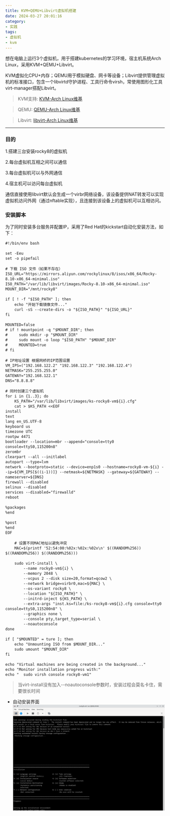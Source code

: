 ```yaml
---
title: KVM+QEMU+Libvirt虚拟机搭建
date: 2024-03-27 20:01:16
category:
- 实践
tags: 
- 虚拟机
- kvm
---
```

想在电脑上运行3个虚拟机，用于搭建kubernetes的学习环境，宿主机系统Arch
 Linux，采用KVM+QEMU+Libvirt。

KVM虚拟化CPU+内存；QEMU用于模拟硬盘、网卡等设备；Libvirt提供管理虚拟机的标准接口，包含一个libvirtd守护进程、工具行命令virsh，常使用图形化工具virt-manager搭配Libvirt。

> KVM支持: [KVM-Arch Linux维基](https://wiki.archlinuxcn.org/wiki/KVM)

> QEMU: [QEMU-Arch Linux维基](https://wiki.archlinuxcn.org/wiki/QEMU)

> Libvirt: [libvirt-Arch Linux维基](https://wiki.archlinuxcn.org/wiki/Libvirt)

-- ------------------------
### 目的
1.搭建三台安装rocky8的虚拟机

2.每台虚拟机互相之间可以通信

3.每台虚拟机可以与外网通信

4.宿主机可以访问每台虚拟机


通信直接使用libvirt默认会生成一个virbr网络设备，该设备提供NAT转发可以实现虚拟机访问外网（通过nftable实现），且连接到该设备上的虚拟机可以互相访问。


### 安装脚本
为了同时安装多台服务并配置IP，采用了Red Hat的kickstart自动化安装方法，如下：
```shell
#!/bin/env bash

set -Eeu
set -o pipefail

# 下载 ISO 文件（如果不存在）
ISO_URL="https://mirrors.aliyun.com/rockylinux/8/isos/x86_64/Rocky-8.10-x86_64-minimal.iso"
ISO_PATH="/var/lib/libvirt/images/Rocky-8.10-x86_64-minimal.iso"
MOUNT_DIR="/mnt/rocky8"

if [ ! -f "$ISO_PATH" ]; then
    echo "开始下载镜像文件..."
    curl -sS --create-dirs -o "${ISO_PATH}" "${ISO_URL}" 
fi

MOUNTED=false
# if ! mountpoint -q "$MOUNT_DIR"; then
#     sudo mkdir -p "$MOUNT_DIR"
#     sudo mount -o loop "$ISO_PATH" "$MOUNT_DIR"
#     MOUNTED=true
# fi

# IP地址设置 根据网桥的IP范围设置
VM_IPS=("192.168.122.2" "192.168.122.3" "192.168.122.4")
NETMASK="255.255.255.0"
GATEWAY="192.168.122.1"
DNS="8.8.8.8"

# 同时创建三个虚拟机
for i in {1..3}; do
    KS_PATH="/var/lib/libvirt/images/ks-rocky8-vm${i}.cfg"
    cat > $KS_PATH <<EOF
install
text
lang en_US.UTF-8
keyboard us
timezone UTC
rootpw 4471
bootloader --location=mbr --append="console=tty0 console=ttyS0,115200n8"
zerombr
clearpart --all --initlabel
autopart --type=lvm
network --bootproto=static --device=enp1s0 --hostname=rocky8-vm-${i} --ip=${VM_IPS[$((i-1))]} --netmask=${NETMASK} --gateway=${GATEWAY} --nameserver=${DNS}
firewall --disabled
selinux --disabled
services --disabled="firewalld"
reboot

%packages
%end

%post
%end
EOF

    # 设置不同MAC地址以避免冲突
    MAC=$(printf '52:54:00:%02x:%02x:%02x\n' $((RANDOM%256)) $((RANDOM%256)) $((RANDOM%256)))
    
    sudo virt-install \
        --name rocky8-vm${i} \
        --memory 2048 \
        --vcpus 2 --disk size=20,format=qcow2 \
        --network bridge=virbr0,mac=${MAC} \
        --os-variant rocky8 \
        --location "${ISO_PATH}" \
        --initrd-inject ${KS_PATH} \
        --extra-args "inst.ks=file:/ks-rocky8-vm${i}.cfg console=tty0 console=ttyS0,115200n8" \
        --graphics none \
        --console pty,target_type=serial \
        --noautoconsole
done

if [ "$MOUNTED" = ture ]; then
    echo "Unmounting ISO from $MOUNT_DIR..."
    sudo umount "$MOUNT_DIR"
fi

echo "Virtual machines are being created in the background..."
echo "Monitor installation progress with:"
echo "  sudo virsh console rocky8-vm1"

```
> 当virt-install没有加入--noautoconsole参数时，安装过程会莫名卡住，需要很长时间

- 自动安装界面
![自动安装界面](../../../images/202403/自动安装界面.png)